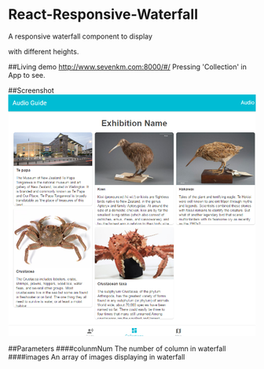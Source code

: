 # React-Responsive-Waterfall
A responsive waterfall component to display <div> with different heights.

##Living demo
http://www.sevenkm.com:8000/#/
Pressing 'Collection' in App to see.

##Screenshot
<img src="./Waterfall.png"></img>

##Parameters
####colunmNum
The number of column in waterfall
####images
An array of images displaying in waterfall
